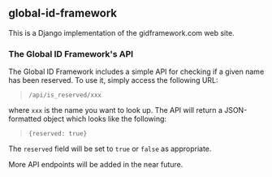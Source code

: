 ## global-id-framework ##

This is a Django implementation of the gidframework.com web site.

### The Global ID Framework's API ###

The Global ID Framework includes a simple API for checking if a given name has
been reserved.  To use it, simply access the following URL:

> `/api/is_reserved/xxx`

where `xxx` is the name you want to look up.  The API will return a
JSON-formatted object which looks like the following:

>     {reserved: true}

The `reserved` field will be set to `true` or `false` as appropriate.

More API endpoints will be added in the near future.
